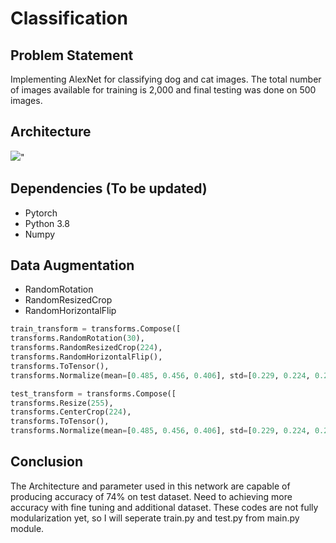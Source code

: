 # Classification


## Problem Statement
Implementing AlexNet for classifying dog and cat images.
The total number of images available for training is 2,000 and final testing was done on 500 images.


## Architecture

![](https://wikidocs.net/images/page/164787/AlexNet-Fig_03.png)"
<First proposed architecture on AlexNet paper>

## Dependencies (To be updated)
- Pytorch
- Python 3.8
- Numpy
## Data Augmentation
- RandomRotation
- RandomResizedCrop
- RandomHorizontalFlip

```python
train_transform = transforms.Compose([
transforms.RandomRotation(30), 
transforms.RandomResizedCrop(224), 
transforms.RandomHorizontalFlip(), 
transforms.ToTensor(), 
transforms.Normalize(mean=[0.485, 0.456, 0.406], std=[0.229, 0.224, 0.225])])

test_transform = transforms.Compose([
transforms.Resize(255), 
transforms.CenterCrop(224), 
transforms.ToTensor(), 
transforms.Normalize(mean=[0.485, 0.456, 0.406], std=[0.229, 0.224, 0.225])])
```


## Conclusion
The Architecture and parameter used in this network are capable of producing accuracy of 74% on test dataset.
Need to achieving more accuracy with fine tuning and additional dataset.
These codes are not fully modularization yet, so I will seperate train.py and test.py from main.py module.
